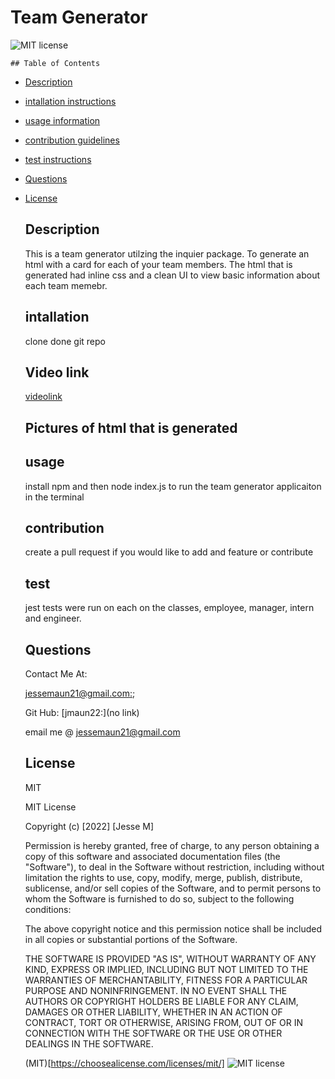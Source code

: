 # Team Generator
  
  ![MIT license](https://img.shields.io/badge/license-MIT-blue.svg)

    ## Table of Contents
  - [Description](#description)
  - [intallation instructions](#intallation)
  - [usage information](#usage)
  - [contribution guidelines](#contribution)
  - [test instructions](#test)
  - [Questions](#Questions)
  - [License](#License)



    ## Description
    This is a team generator utilzing the inquier package. To generate an html with a card for each of your team members. The html that is generated had inline css and a clean UI to view basic information about each team memebr.

    ## intallation 
    clone done git repo 

    ## Video link
    [videolink](https://watch.screencastify.com/v/jaIUQDw61K1iSPptiQ2Z)

    ## Pictures of html that is generated

  


    ## usage 

    install npm and then node index.js to run the team generator applicaiton in the terminal

    ## contribution

    create a pull request if you would like to add and feature or contribute

    ## test 

    jest tests were run on each on the classes, employee, manager, intern and engineer.

    ## Questions

    Contact Me At:



    [jessemaun21@gmail.com:](jessemaun21@gmail.com);

    Git Hub:
    [jmaun22:](no link)

    email me @ jessemaun21@gmail.com

    ## License
    MIT
  
    
    MIT License

    Copyright (c) [2022] [Jesse M]
    
    Permission is hereby granted, free of charge, to any person obtaining a copy
    of this software and associated documentation files (the "Software"), to deal
    in the Software without restriction, including without limitation the rights
    to use, copy, modify, merge, publish, distribute, sublicense, and/or sell
    copies of the Software, and to permit persons to whom the Software is
    furnished to do so, subject to the following conditions:
    
    The above copyright notice and this permission notice shall be included in all
    copies or substantial portions of the Software.
    
    THE SOFTWARE IS PROVIDED "AS IS", WITHOUT WARRANTY OF ANY KIND, EXPRESS OR
    IMPLIED, INCLUDING BUT NOT LIMITED TO THE WARRANTIES OF MERCHANTABILITY,
    FITNESS FOR A PARTICULAR PURPOSE AND NONINFRINGEMENT. IN NO EVENT SHALL THE
    AUTHORS OR COPYRIGHT HOLDERS BE LIABLE FOR ANY CLAIM, DAMAGES OR OTHER
    LIABILITY, WHETHER IN AN ACTION OF CONTRACT, TORT OR OTHERWISE, ARISING FROM,
    OUT OF OR IN CONNECTION WITH THE SOFTWARE OR THE USE OR OTHER DEALINGS IN THE
    SOFTWARE.


    (MIT)[https://choosealicense.com/licenses/mit/]
    ![MIT license](https://img.shields.io/badge/license-MIT-blue.svg)

   

  
  